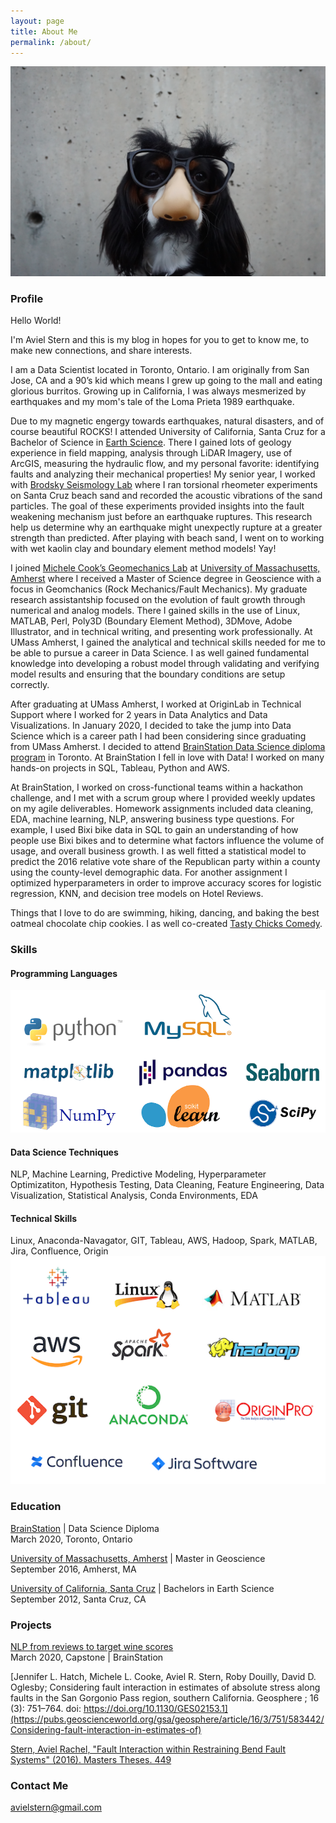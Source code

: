 ```yaml
---
layout: page
title: About Me
permalink: /about/
---
```


![Alternate image text](/images/aboutme2.jpg)

### Profile
Hello World! 

I'm Aviel Stern and this is my blog in hopes for you to get to know me, to make new connections, and share interests.

I am a Data Scientist located in Toronto, Ontario. I am originally from San Jose, CA and a 90’s kid which means I grew up going to the mall and eating glorious burritos.  Growing up in California, I was always mesmerized by earthquakes and my mom's tale of the Loma Prieta 1989 earthquake. 

Due to my magnetic engergy towards earthquakes, natural disasters, and of course beautiful ROCKS! I attended University of California, Santa Cruz for a Bachelor of Science in [Earth Science](https://eps.ucsc.edu/). There I gained lots of geology experience in field mapping, analysis through LiDAR Imagery, use of ArcGIS, measuring the hydraulic flow, and my personal favorite: identifying faults and analyzing their mechanical properties! My senior year, I worked with [Brodsky Seismology Lab](https://websites.pmc.ucsc.edu/~seisweb/emily_brodsky/) where I ran torsional rheometer experiments on Santa Cruz beach sand and recorded the acoustic vibrations of the sand particles. The goal of these experiments provided insights into the fault weakening mechanism just before an earthquake ruptures. This research help us determine why an earthquake might unexpectly rupture at a greater strength than predicted. After playing with beach sand, I went on to working with wet kaolin clay and boundary element method models! Yay!

I joined [Michele Cook’s Geomechanics Lab](https://blogs.umass.edu/cooke/) at [University of Massachusetts, Amherst](https://www.geo.umass.edu/) where I received a Master of Science degree in Geoscience with a focus in Geomchanics (Rock Mechanics/Fault Mechanics). My graduate research assistantship focused on the evolution of fault growth through numerical and analog models. There I gained skills in the use of Linux, MATLAB, Perl, Poly3D (Boundary Element Method), 3DMove, Adobe Illustrator, and in technical writing, and presenting work professionally. At UMass Amherst, I gained the analytical and technical skills needed for me to be able to pursue a career in Data Science. I as well gained fundamental knowledge into developing a robust model through validating and verifying model results and ensuring that the boundary conditions are setup correctly.

After graduating at UMass Amherst, I worked at OriginLab in Technical Support where I worked for 2 years in Data Analytics and Data Visualizations. In January 2020, I decided to take the jump into Data Science which is a career path I had been considering since graduating from UMass Amherst. I decided to attend [BrainStation Data Science diploma program](https://brainstation.io/course/toronto/data-science?utm_keyword=%2Bdata%20%2Bscience%20%2Bbrainstation&utm_network=g&utm_matchtype=b&utm_creative=269262450377&utm_target=&utm_placement=&utm_device=c&utm_campaign=649120212&utm_adgroup=56812219833&utm_source=AdWords&utm_target_id=aud-808969644948:kwd-447159192211&gclid=CjwKCAjwr7X4BRA4EiwAUXjbt1bHVW-84_FdNTiQ422xDxWVGr7ik7GTnO2WNeOjhojI6AxhSzdKqRoCg-wQAvD_BwE) in Toronto. At BrainStation I fell in love with Data! I worked on many hands-on projects in SQL, Tableau, Python and AWS. 

At BrainStation, I worked on cross-functional teams within a hackathon challenge, and I met with a scrum group where I provided weekly updates on my agile deliverables. Homework assignments included data cleaning, EDA, machine learning, NLP, answering business type questions. For example, I used Bixi bike data in SQL to gain an understanding of how people use Bixi bikes and to determine what factors influence the volume of usage, and overall business growth. I as well fitted a statistical model to predict the 2016 relative vote share of the Republican party within a county using the county-level demographic data. For another assignment I optimized hyperparameters in order to improve accuracy scores for logistic regression, KNN, and decision tree models on Hotel Reviews. 

Things that I love to do are swimming, hiking, dancing, and baking the best oatmeal chocolate chip cookies. I as well co-created [Tasty Chicks Comedy](www.tastychickscomedy.com). 


### Skills 

#### Programming Languages
![Alternate image text](/images/panda.png)          

#### Data Science Techniques 
NLP, Machine Learning, Predictive Modeling, Hyperparameter Optimizatiton, Hypothesis Testing, Data Cleaning, Feature Engineering, Data Visualization, Statistical Analysis, Conda Environments, EDA

#### Technical Skills
Linux, Anaconda-Navagator, GIT, Tableau, AWS, Hadoop, Spark, MATLAB, Jira, Confluence, Origin
![Alternate image text](/images/about/technical.png)    

### Education 
[BrainStation](https://www.ucsc.edu/) | Data Science Diploma<br/>
March 2020, Toronto, Ontario

[University of Massachusetts, Amherst](https://www.umass.edu/) |  Master in Geoscience<br/>
September 2016, Amherst, MA

[University of California, Santa Cruz](https://www.ucsc.edu/) |  Bachelors in Earth Science<br/>
September 2012, Santa Cruz, CA


### Projects

[NLP from reviews to target wine scores](https://avielrs.github.io/BrainStation-Capstone/)<br/>
March 2020, Capstone | BrainStation

[Jennifer L. Hatch, Michele L. Cooke, Aviel R. Stern, Roby Douilly, David D. Oglesby; Considering fault interaction in estimates of absolute stress along faults in the San Gorgonio Pass region, southern California. Geosphere ; 16 (3): 751–764. doi: https://doi.org/10.1130/GES02153.1](https://pubs.geoscienceworld.org/gsa/geosphere/article/16/3/751/583442/Considering-fault-interaction-in-estimates-of)<br/>

[Stern, Aviel Rachel, "Fault Interaction within Restraining Bend Fault Systems" (2016). Masters Theses. 449](https://scholarworks.umass.edu/masters_theses_2/449/)<br/>


### Contact Me
[avielstern@gmail.com](mailto:avielstern@gmail.com)